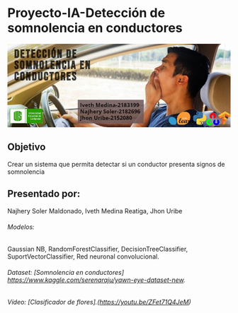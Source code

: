 # Proyecto-IA-Detección de somnolencia en conductores
![alt text](https://github.com/iveth1/Proyecto-IA/blob/main/somnolencia.jpg)

## Objetivo
Crear un sistema que permita detectar si un conductor presenta signos de somnolencia
## Presentado por:
 Najhery Soler Maldonado, Iveth Medina Reatiga, Jhon Uribe


###### Modelos:
Gaussian NB, RandomForestClassifier, DecisionTreeClassifier, SuportVectorClassifier, Red neuronal convolucional.
###### Dataset: [Somnolencia en conductores] https://www.kaggle.com/serenaraju/yawn-eye-dataset-new.
###### Vídeo: [Clasificador de flores].(https://youtu.be/ZFet71Q4JeM)
